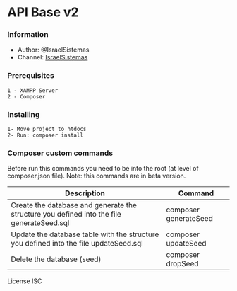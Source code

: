 # API Base v2

### Information

- Author:   @IsraelSistemas
- Channel:  [IsraelSistemas](https://www.youtube.com/user/IsraelSistemas1/)


### Prerequisites

```
1 - XAMPP Server
2 - Composer
```

### Installing

```
1- Move project to htdocs
2- Run: composer install
```

### Composer custom commands 

Before run this commands you need to be into the root (at level of composer.json file). Note: this commands are in beta version.


|	Description		|	Command		|
|-------------------|---------------|
| Create the database and generate the structure you defined into the file generateSeed.sql | composer generateSeed |
| Update the database table with the structure you defined into the file updateSeed.sql | composer updateSeed
| Delete the database (seed) | composer dropSeed |



License ISC
